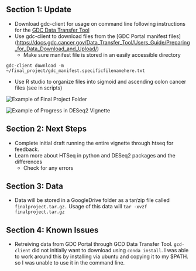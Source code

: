 ## Section 1: Update
* Download gdc-client for usage on command line following instructions for the [GDC Data Transfer Tool](https://docs.gdc.cancer.gov/Data_Transfer_Tool/Users_Guide/Getting_Started/#downloading-the-gdc-data-transfer-tool)
* Use gdc-client to download files from the [GDC Portal manifest files] (https://docs.gdc.cancer.gov/Data_Transfer_Tool/Users_Guide/Preparing_for_Data_Download_and_Upload/)
	* Make sure manifest file is stored in an easily accessible directory 

```
gdc-client download -m  ~/final_project/gdc_manifest.specificfilenamehere.txt

```

* Use R studio to organize files into sigmoid and ascending colon cancer files (see in scripts)

![Example of Final Project Folder](Desktop/pic.png?raw=true)

![Example of Progress in DESeq2 Vignette](Desktop/pic2.png?raw=true)


## Section 2: Next Steps
* Complete initial draft running the entire vignette through htseq for feedback.
* Learn more about  HTSeq in python and DESeq2 packages and the differences
	* Check for any errors

## Section 3: Data
* Data will be stored in a GoogleDrive folder as a tar/zip file called ```finalproject.tar.gz.``` Usage of this data will ```tar -xvzf finalproject.tar.gz``` 
## Section 4: Known Issues 
* Retreiving data from GDC Portal through GCD Data Transfer Tool. ```gcd-client``` did not initially want to download using ```conda install```. I was able to work around this by installing via ubuntu and copying it to my $PATH. so I was unable to use it in the command line. 
